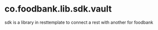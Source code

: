 # co.foodbank.lib.sdk.vault
sdk is a library in resttemplate to connect a rest with another for foodbank
